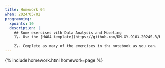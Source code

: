 ```yaml
---
title: Homework 04
when: 2024/05/02
programming:
  xpoints: 10
  description: |
    ## Some exercises with Data Analysis and Modeling
    1\. Use the [HW04 template](https://github.com/DM-GY-9103-2024S-R/HW04) to start a repository in your organization's GitHub space. It should be named HW04. Open the notebook file using GitHub Codespaces to continue the exercises.

    2\. Complete as many of the exercises in the notebook as you can.
---
```

{% include homework.html homework=page %}
